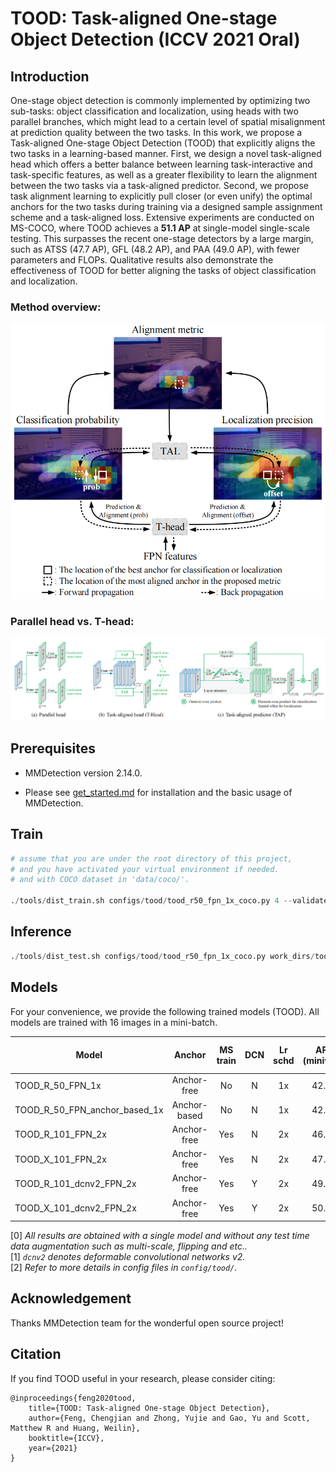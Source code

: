 # TOOD: Task-aligned One-stage Object Detection (**ICCV 2021 Oral**)

## Introduction

One-stage object detection is commonly implemented by optimizing two sub-tasks: object classification and localization, using heads with two parallel branches, which might lead to a certain level of spatial misalignment at prediction quality between the two tasks. In this work, we propose a Task-aligned One-stage Object Detection (TOOD) that explicitly aligns the two tasks in a learning-based manner. First, we design a novel task-aligned head which offers a better balance between learning task-interactive and task-specific features, as well as a greater flexibility to learn the alignment between the two tasks via a task-aligned predictor. Second, we propose task alignment learning to explicitly pull closer (or even unify) the optimal anchors for the two tasks during training via a designed sample assignment scheme and a task-aligned loss.  Extensive experiments are conducted on MS-COCO, where TOOD achieves a **51.1 AP** at single-model single-scale testing. This surpasses the recent one-stage detectors by a large margin, such as ATSS (47.7 AP), GFL (48.2 AP), and PAA (49.0 AP), with fewer parameters and FLOPs. Qualitative results also demonstrate the effectiveness of TOOD for better aligning the tasks of object classification and localization.

### Method overview:
![method overview](resources/overview.png)

### Parallel head vs. T-head:
![method overview](resources/T-head.png)

## Prerequisites

- MMDetection version 2.14.0.

- Please see [get_started.md](docs/get_started.md) for installation and the basic usage of MMDetection.

## Train

```python
# assume that you are under the root directory of this project,
# and you have activated your virtual environment if needed.
# and with COCO dataset in 'data/coco/'.

./tools/dist_train.sh configs/tood/tood_r50_fpn_1x_coco.py 4 --validate
```

## Inference

```python
./tools/dist_test.sh configs/tood/tood_r50_fpn_1x_coco.py work_dirs/tood_r50_fpn_1x_coco/epoch_12.pth 4 --eval bbox
```

## Models

For your convenience, we provide the following trained models (TOOD). All models are trained with 16 images in a mini-batch.

Model | Anchor | MS train | DCN | Lr schd | AP (minival) | AP (test-dev) | Config | Download
--- |:---:|:---:|:---:|:---:|:---:|:---:|:---:|:---:
TOOD_R_50_FPN_1x              | Anchor-free  | No  | N | 1x | 42.5 | 42.7 | [config](configs/tood/tood_r50_fpn_1x_coco.py) | [model](https://drive.google.com/file/d/1M7ccIsfQKA5pEtgMlRSadokLu_cFKO4B/view?usp=sharing)
TOOD_R_50_FPN_anchor_based_1x | Anchor-based | No  | N | 1x | 42.4 | 42.8 | [config](configs/tood/tood_r50_fpn_anchor_based_1x_coco.py) | [model](https://drive.google.com/file/d/1G3Waqs3Xh7h1bfwcUfek91S1JKRCTAdV/view?usp=sharing)
TOOD_R_101_FPN_2x             | Anchor-free  | Yes | N | 2x | 46.2 | 46.7 | [config](configs/tood/tood_r101_fpn_mstrain_2x_coco.py) | [model](https://drive.google.com/file/d/14NTtLVpG0I75jb55hB6smnibknkQ4wdb/view?usp=sharing)
TOOD_X_101_FPN_2x             | Anchor-free  | Yes | N | 2x | 47.6 | 48.5 | [config](configs/tood/tood_x101_64x4d_fpn_mstrain_2x_coco.py) | [model](https://drive.google.com/file/d/1IbCZ5Lim_vkgRctsJ7Sb8czrOFQpmuRF/view?usp=sharing)
TOOD_R_101_dcnv2_FPN_2x       | Anchor-free  | Yes | Y | 2x | 49.2 | 49.6 | [config](configs/tood/tood_r101_fpn_dconv_c3-c5_mstrain_2x_coco.py) | [model](https://drive.google.com/file/d/1ufipVoODv-NgthQ8ZvLeW12TEIsCgWl5/view?usp=sharing)
TOOD_X_101_dcnv2_FPN_2x       | Anchor-free  | Yes | Y | 2x | 50.5 | 51.1 | [config](configs/tood/tood_x101_64x4d_fpn_dconv_c4-c5_mstrain_2x_coco.py) | [model](https://drive.google.com/file/d/1xYSuZF5RfK81rJImNlTZWbIhPWfb5S5-/view?usp=sharing)

[0] *All results are obtained with a single model and without any test time data augmentation such as multi-scale, flipping and etc..* \
[1] *`dcnv2` denotes deformable convolutional networks v2.* \
[2] *Refer to more details in config files in `config/tood/`.*


## Acknowledgement

Thanks MMDetection team for the wonderful open source project!


## Citation

If you find TOOD useful in your research, please consider citing:

```
@inproceedings{feng2020tood,
    title={TOOD: Task-aligned One-stage Object Detection},
    author={Feng, Chengjian and Zhong, Yujie and Gao, Yu and Scott, Matthew R and Huang, Weilin},
    booktitle={ICCV},
    year={2021}
}
```


